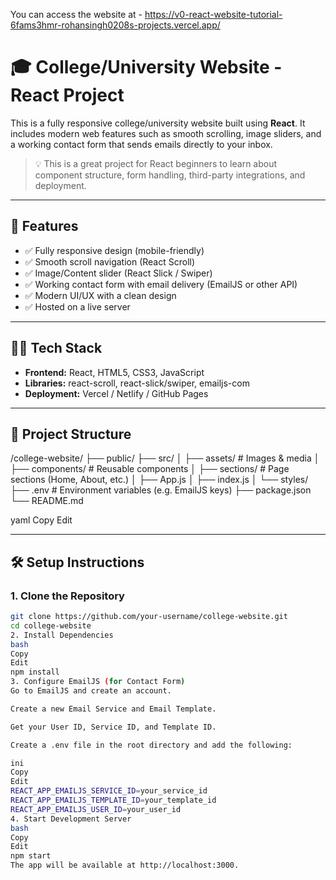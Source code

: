 You can access the website at - https://v0-react-website-tutorial-6fams3hmr-rohansingh0208s-projects.vercel.app/
# 🎓 College/University Website - React Project

This is a fully responsive college/university website built using **React**. It includes modern web features such as smooth scrolling, image sliders, and a working contact form that sends emails directly to your inbox.

> 💡 This is a great project for React beginners to learn about component structure, form handling, third-party integrations, and deployment.

---

## 🚀 Features

- ✅ Fully responsive design (mobile-friendly)
- ✅ Smooth scroll navigation (React Scroll)
- ✅ Image/Content slider (React Slick / Swiper)
- ✅ Working contact form with email delivery (EmailJS or other API)
- ✅ Modern UI/UX with a clean design
- ✅ Hosted on a live server

---

## 🧑‍💻 Tech Stack

- **Frontend:** React, HTML5, CSS3, JavaScript
- **Libraries:** react-scroll, react-slick/swiper, emailjs-com
- **Deployment:** Vercel / Netlify / GitHub Pages

---

## 📁 Project Structure

/college-website/ ├── public/ ├── src/ │ ├── assets/ # Images & media │ ├── components/ # Reusable components │ ├── sections/ # Page sections (Home, About, etc.) │ ├── App.js │ ├── index.js │ └── styles/ ├── .env # Environment variables (e.g. EmailJS keys) ├── package.json └── README.md

yaml
Copy
Edit

---

## 🛠️ Setup Instructions

### 1. Clone the Repository

```bash
git clone https://github.com/your-username/college-website.git
cd college-website
2. Install Dependencies
bash
Copy
Edit
npm install
3. Configure EmailJS (for Contact Form)
Go to EmailJS and create an account.

Create a new Email Service and Email Template.

Get your User ID, Service ID, and Template ID.

Create a .env file in the root directory and add the following:

ini
Copy
Edit
REACT_APP_EMAILJS_SERVICE_ID=your_service_id
REACT_APP_EMAILJS_TEMPLATE_ID=your_template_id
REACT_APP_EMAILJS_USER_ID=your_user_id
4. Start Development Server
bash
Copy
Edit
npm start
The app will be available at http://localhost:3000.
